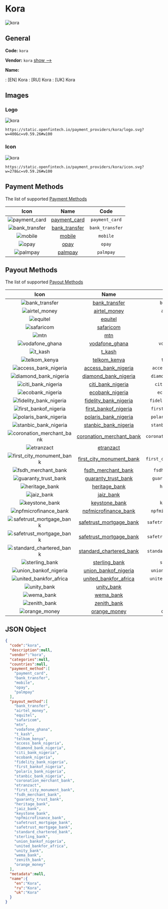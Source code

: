 
# Kora 
![kora](https://static.openfintech.io/payment_providers/kora/logo.svg?w=400&c=v0.59.26#w100)  

## General 
 
**Code:** `kora` 
 
**Vendor:** `kora` [show -->](/vendors/kora/) 
 
**Name:** 
 
:	[EN] Kora 
:	[RU] Kora 
:	[UK] Kora 
 

## Images 

### Logo 
 
![kora](https://static.openfintech.io/payment_providers/kora/logo.svg?w=400&c=v0.59.26#w100)  

```
https://static.openfintech.io/payment_providers/kora/logo.svg?w=400&c=v0.59.26#w100
```  

### Icon 
 
![kora](https://static.openfintech.io/payment_providers/kora/icon.svg?w=278&c=v0.59.26#w100)  

```
https://static.openfintech.io/payment_providers/kora/icon.svg?w=278&c=v0.59.26#w100
```  

## Payment Methods 
 
The list of supported [Payment Methods](/payment-methods/) 

|Icon|Name|Code| 
|:---:|:---:|:---:| 
|![payment_card](https://static.openfintech.io/payment_methods/payment_card/icon.svg?w=278&c=v0.59.26#w100) |[payment_card](/payment-methods/payment_card/)|`payment_card`| 
|![bank_transfer](https://static.openfintech.io/payment_methods/bank_transfer/icon.svg?w=278&c=v0.59.26#w100) |[bank_transfer](/payment-methods/bank_transfer/)|`bank_transfer`| 
|![mobile](https://static.openfintech.io/payment_methods/mobile/icon.svg?w=278&c=v0.59.26#w100) |[mobile](/payment-methods/mobile/)|`mobile`| 
|![opay](https://static.openfintech.io/payment_methods/opay/icon.svg?w=278&c=v0.59.26#w100) |[opay](/payment-methods/opay/)|`opay`| 
|![palmpay](https://static.openfintech.io/payment_methods/palmpay/icon.png?w=278&c=v0.59.26#w100) |[palmpay](/payment-methods/palmpay/)|`palmpay`| 
 

## Payout Methods 
 
The list of supported [Payout Methods](/payout-methods/) 

|Icon|Name|Code| 
|:---:|:---:|:---:| 
|![bank_transfer](https://static.openfintech.io/payout_methods/bank_transfer/icon.svg?w=278&c=v0.59.26#w40) |[bank_transfer](payout-methodsbank_transfer/)|`bank_transfer`| 
|![airtel_money](https://static.openfintech.io/payout_methods/airtel_money/icon.png?w=278&c=v0.59.26#w40) |[airtel_money](payout-methodsairtel_money/)|`airtel_money`| 
|![equitel](https://static.openfintech.io/payout_methods/equitel/icon.png?w=278&c=v0.59.26#w40) |[equitel](payout-methodsequitel/)|`equitel`| 
|![safaricom](https://static.openfintech.io/payout_methods/safaricom/icon.png?w=278&c=v0.59.26#w40) |[safaricom](payout-methodssafaricom/)|`safaricom`| 
|![mtn](https://static.openfintech.io/payout_methods/mtn/icon.svg?w=278&c=v0.59.26#w40) |[mtn](payout-methodsmtn/)|`mtn`| 
|![vodafone_ghana](https://static.openfintech.io/payout_methods/vodafone_ghana/icon.png?w=278&c=v0.59.26#w40) |[vodafone_ghana](payout-methodsvodafone_ghana/)|`vodafone_ghana`| 
|![t_kash](https://static.openfintech.io/payout_methods/t_kash/icon.svg?w=278&c=v0.59.26#w40) |[t_kash](payout-methodst_kash/)|`t_kash`| 
|![telkom_kenya](https://static.openfintech.io/payout_methods/telkom_kenya/icon.svg?w=278&c=v0.59.26#w40) |[telkom_kenya](payout-methodstelkom_kenya/)|`telkom_kenya`| 
|![access_bank_nigeria](https://static.openfintech.io/payout_methods/access_bank_nigeria/icon.svg?w=278&c=v0.59.26#w40) |[access_bank_nigeria](payout-methodsaccess_bank_nigeria/)|`access_bank_nigeria`| 
|![diamond_bank_nigeria](https://static.openfintech.io/payout_methods/diamond_bank_nigeria/icon.svg?w=278&c=v0.59.26#w40) |[diamond_bank_nigeria](payout-methodsdiamond_bank_nigeria/)|`diamond_bank_nigeria`| 
|![citi_bank_nigeria](https://static.openfintech.io/payout_methods/citi_bank_nigeria/icon.svg?w=278&c=v0.59.26#w40) |[citi_bank_nigeria](payout-methodsciti_bank_nigeria/)|`citi_bank_nigeria`| 
|![ecobank_nigeria](https://static.openfintech.io/payout_methods/ecobank_nigeria/icon.svg?w=278&c=v0.59.26#w40) |[ecobank_nigeria](payout-methodsecobank_nigeria/)|`ecobank_nigeria`| 
|![fidelity_bank_nigeria](https://static.openfintech.io/payout_methods/fidelity_bank_nigeria/icon.svg?w=278&c=v0.59.26#w40) |[fidelity_bank_nigeria](payout-methodsfidelity_bank_nigeria/)|`fidelity_bank_nigeria`| 
|![first_bankof_nigeria](https://static.openfintech.io/payout_methods/first_bankof_nigeria/icon.svg?w=278&c=v0.59.26#w40) |[first_bankof_nigeria](payout-methodsfirst_bankof_nigeria/)|`first_bankof_nigeria`| 
|![polaris_bank_nigeria](https://static.openfintech.io/payout_methods/polaris_bank_nigeria/icon.svg?w=278&c=v0.59.26#w40) |[polaris_bank_nigeria](payout-methodspolaris_bank_nigeria/)|`polaris_bank_nigeria`| 
|![stanbic_bank_nigeria](https://static.openfintech.io/payout_methods/stanbic_bank_nigeria/icon.svg?w=278&c=v0.59.26#w40) |[stanbic_bank_nigeria](payout-methodsstanbic_bank_nigeria/)|`stanbic_bank_nigeria`| 
|![coronation_merchant_bank](https://static.openfintech.io/payout_methods/coronation_merchant_bank/icon.svg?w=278&c=v0.59.26#w40) |[coronation_merchant_bank](payout-methodscoronation_merchant_bank/)|`coronation_merchant_bank`| 
|![etranzact](https://static.openfintech.io/payout_methods/etranzact/icon.svg?w=278&c=v0.59.26#w40) |[etranzact](payout-methodsetranzact/)|`etranzact`| 
|![first_city_monument_bank](https://static.openfintech.io/payout_methods/first_city_monument_bank/icon.svg?w=278&c=v0.59.26#w40) |[first_city_monument_bank](payout-methodsfirst_city_monument_bank/)|`first_city_monument_bank`| 
|![fsdh_merchant_bank](https://static.openfintech.io/payout_methods/fsdh_merchant_bank/icon.svg?w=278&c=v0.59.26#w40) |[fsdh_merchant_bank](payout-methodsfsdh_merchant_bank/)|`fsdh_merchant_bank`| 
|![guaranty_trust_bank](https://static.openfintech.io/payout_methods/guaranty_trust_bank/icon.svg?w=278&c=v0.59.26#w40) |[guaranty_trust_bank](payout-methodsguaranty_trust_bank/)|`guaranty_trust_bank`| 
|![heritage_bank](https://static.openfintech.io/payout_methods/heritage_bank/icon.svg?w=278&c=v0.59.26#w40) |[heritage_bank](payout-methodsheritage_bank/)|`heritage_bank`| 
|![jaiz_bank](https://static.openfintech.io/payout_methods/jaiz_bank/icon.svg?w=278&c=v0.59.26#w40) |[jaiz_bank](payout-methodsjaiz_bank/)|`jaiz_bank`| 
|![keystone_bank](https://static.openfintech.io/payout_methods/keystone_bank/icon.svg?w=278&c=v0.59.26#w40) |[keystone_bank](payout-methodskeystone_bank/)|`keystone_bank`| 
|![npfmicrofinance_bank](https://static.openfintech.io/payout_methods/npfmicrofinance_bank/icon.png?w=278&c=v0.59.26#w40) |[npfmicrofinance_bank](payout-methodsnpfmicrofinance_bank/)|`npfmicrofinance_bank`| 
|![safetrust_mortgage_bank](https://static.openfintech.io/payout_methods/safetrust_mortgage_bank/icon.svg?w=278&c=v0.59.26#w40) |[safetrust_mortgage_bank](payout-methodssafetrust_mortgage_bank/)|`safetrust_mortgage_bank`| 
|![safetrust_mortgage_bank](https://static.openfintech.io/payout_methods/safetrust_mortgage_bank/icon.svg?w=278&c=v0.59.26#w40) |[safetrust_mortgage_bank](payout-methodssafetrust_mortgage_bank/)|`safetrust_mortgage_bank`| 
|![standard_chartered_bank](https://static.openfintech.io/payout_methods/standard_chartered_bank/icon.svg?w=278&c=v0.59.26#w40) |[standard_chartered_bank](payout-methodsstandard_chartered_bank/)|`standard_chartered_bank`| 
|![sterling_bank](https://static.openfintech.io/payout_methods/sterling_bank/icon.png?w=278&c=v0.59.26#w40) |[sterling_bank](payout-methodssterling_bank/)|`sterling_bank`| 
|![union_bankof_nigeria](https://static.openfintech.io/payout_methods/union_bankof_nigeria/icon.svg?w=278&c=v0.59.26#w40) |[union_bankof_nigeria](payout-methodsunion_bankof_nigeria/)|`union_bankof_nigeria`| 
|![united_bankfor_africa](https://static.openfintech.io/payout_methods/united_bankfor_africa/icon.svg?w=278&c=v0.59.26#w40) |[united_bankfor_africa](payout-methodsunited_bankfor_africa/)|`united_bankfor_africa`| 
|![unity_bank](https://static.openfintech.io/payout_methods/unity_bank/icon.svg?w=278&c=v0.59.26#w40) |[unity_bank](payout-methodsunity_bank/)|`unity_bank`| 
|![wema_bank](https://static.openfintech.io/payout_methods/wema_bank/icon.svg?w=278&c=v0.59.26#w40) |[wema_bank](payout-methodswema_bank/)|`wema_bank`| 
|![zenith_bank](https://static.openfintech.io/payout_methods/zenith_bank/icon.svg?w=278&c=v0.59.26#w40) |[zenith_bank](payout-methodszenith_bank/)|`zenith_bank`| 
|![orange_money](https://static.openfintech.io/payout_methods/orange_money/icon.png?w=278&c=v0.59.26#w40) |[orange_money](payout-methodsorange_money/)|`orange_money`| 
 

## JSON Object 

```json
{
  "code":"kora",
  "description":null,
  "vendor":"kora",
  "categories":null,
  "countries":null,
  "payment_method":[
    "payment_card",
    "bank_transfer",
    "mobile",
    "opay",
    "palmpay"
  ],
  "payout_method":[
    "bank_transfer",
    "airtel_money",
    "equitel",
    "safaricom",
    "mtn",
    "vodafone_ghana",
    "t_kash",
    "telkom_kenya",
    "access_bank_nigeria",
    "diamond_bank_nigeria",
    "citi_bank_nigeria",
    "ecobank_nigeria",
    "fidelity_bank_nigeria",
    "first_bankof_nigeria",
    "polaris_bank_nigeria",
    "stanbic_bank_nigeria",
    "coronation_merchant_bank",
    "etranzact",
    "first_city_monument_bank",
    "fsdh_merchant_bank",
    "guaranty_trust_bank",
    "heritage_bank",
    "jaiz_bank",
    "keystone_bank",
    "npfmicrofinance_bank",
    "safetrust_mortgage_bank",
    "safetrust_mortgage_bank",
    "standard_chartered_bank",
    "sterling_bank",
    "union_bankof_nigeria",
    "united_bankfor_africa",
    "unity_bank",
    "wema_bank",
    "zenith_bank",
    "orange_money"
  ],
  "metadata":null,
  "name":{
    "en":"Kora",
    "ru":"Kora",
    "uk":"Kora"
  }
}
```  
